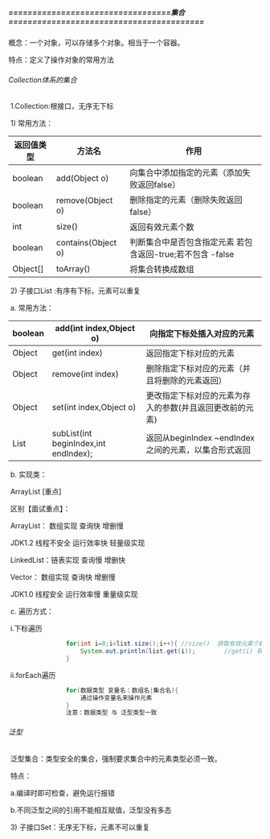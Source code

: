 ##### ==================================集合=========================================

概念：一个对象，可以存储多个对象。相当于一个容器。

特点：定义了操作对象的常用方法

###### Collection体系的集合

​	1.Collection:根接口，无序无下标

​		1) 常用方法：

| 返回值类型 | 方法名             | 作用                                                       |
| ---------- | ------------------ | ---------------------------------------------------------- |
| boolean    | add(Object o)      | 向集合中添加指定的元素（添加失败返回false）                |
| boolean    | remove(Object o)   | 删除指定的元素（删除失败返回false）                        |
| int        | size()             | 返回有效元素个数                                           |
| boolean    | contains(Object o) | 判断集合中是否包含指定元素 若包含返回-true;若不包含 -false |
| Object[]   | toArray()          | 将集合转换成数组                                           |

​		2) 子接口List :有序有下标，元素可以重复

​			a. 常用方法：

| boolean | add(int index,Object o)               | 向指定下标处插入对应的元素                               |
| ------- | ------------------------------------- | -------------------------------------------------------- |
| Object  | get(int index)                        | 返回指定下标对应的元素                                   |
| Object  | remove(int index)                     | 删除指定下标对应的元素（并且将删除的元素返回）           |
| Object  | set(int index,Object o)               | 更改指定下标对应的元素为存入的参数(并且返回更改前的元素) |
| List    | subList(int beginIndex,int endIndex); | 返回从beginIndex ~endIndex 之间的元素，以集合形式返回    |

​			b. 实现类：

​				ArrayList [重点]

​				区别【面试重点】：

​				ArrayList：  数组实现     查询快 增删慢

​						JDK1.2     线程不安全     运行效率快   轻量级实现

​				LinkedList：链表实现     查询慢 增删快

​				Vector：       数组实现     查询快 增删慢

​						JDK1.0    线程安全    运行效率慢   重量级实现

​			c. 遍历方式：

​				i.下标遍历

```java
                for(int i=0;i<list.size();i++){	//size()  获取有效元素个数
					System.out.println(list.get(i));		//get(i) 获取下标对应的元素
                }
```

​				ii.forEach遍历

```java
                for(数据类型 变量名：数组名|集合名){
					通过操作变量名来操作元素
                }		
				注意：数据类型 与 泛型类型一致
```

###### 				泛型

​					泛型集合：类型安全的集合，强制要求集合中的元素类型必须一致。

​					特点：

​						a.编译时即可检查，避免运行报错

​						b.不同泛型之间的引用不能相互赋值，泛型没有多态



​		3) 子接口Set：无序无下标，元素不可以重复



